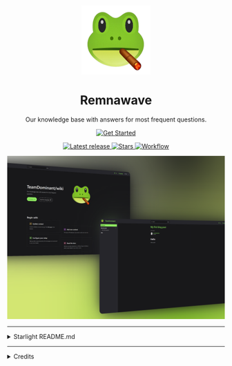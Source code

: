 <div align="center">
   <a href="https://wiki.amdcloud.kz">
     <img src="./src/assets/logo.png" alt="Logo" width="160" height="160">
  </a>

  <h1 align="center">Remnawave</h3>

  <p align="center">
    Our knowledge base with answers for most frequent questions.
    <br />
    <p align="center">
    <a href="https://wiki.amdcloud.kz">
        <img src="https://img.shields.io/badge/Get%20Started-%E2%86%92-91f062?style=for-the-badge&labelColor=91f062&color=91f062" alt="Get Started" width="200" height="auto">
    </a>
    </p>
    <a href="https://github.com/TeamDominant/wiki/releases">
      <img src="https://img.shields.io/github/v/release/TeamDominant/wiki?label=Latest%20release&style=social" alt="Latest release">
    </a>
    <a href="https://github.com/TeamDominant/wiki/stargazers">
      <img src="https://img.shields.io/github/stars/TeamDominant?style=social" alt="Stars">
    </a>
    <a href="https://github.com/TeamDominant/wiki/actions/workflows/deploy.yml">
      <img src="https://github.com/TeamDominant/wiki/actions/workflows/deploy.yml/badge.svg" alt="Workflow">
    </a>

  </p>
</div>

<p align="center">
    <a href="https://wiki.amdcloud.kz" target="_blank" rel="noopener noreferrer" >
        <img src="./src/assets/wiki.png" alt="Wiki screenshots" width="600" height="auto">
    </a>
</p>

---

<details>
<summary>Starlight README.md</summary>

## Starlight Starter Kit: Basics

[![Built with Starlight](https://astro.badg.es/v2/built-with-starlight/tiny.svg)](https://starlight.astro.build)

```
npm create astro@latest -- --template starlight
```

[![Open in StackBlitz](https://developer.stackblitz.com/img/open_in_stackblitz.svg)](https://stackblitz.com/github/withastro/starlight/tree/main/examples/basics)
[![Open with CodeSandbox](https://assets.codesandbox.io/github/button-edit-lime.svg)](https://codesandbox.io/p/sandbox/github/withastro/starlight/tree/main/examples/basics)
[![Deploy to Netlify](https://www.netlify.com/img/deploy/button.svg)](https://app.netlify.com/start/deploy?repository=https://github.com/withastro/starlight&create_from_path=examples/basics)
[![Deploy with Vercel](https://vercel.com/button)](https://vercel.com/new/clone?repository-url=https%3A%2F%2Fgithub.com%2Fwithastro%2Fstarlight%2Ftree%2Fmain%2Fexamples%2Fbasics&project-name=my-starlight-docs&repository-name=my-starlight-docs)

> 🧑‍🚀 **Seasoned astronaut?** Delete this file. Have fun!

## 🚀 Project Structure

Inside of your Astro + Starlight project, you'll see the following folders and files:

```
.
├── public/
├── src/
│   ├── assets/
│   ├── content/
│   │   ├── docs/
│   └── content.config.ts
├── astro.config.mjs
├── package.json
└── tsconfig.json
```

Starlight looks for `.md` or `.mdx` files in the `src/content/docs/` directory. Each file is exposed as a route based on its file name.

Images can be added to `src/assets/` and embedded in Markdown with a relative link.

Static assets, like favicons, can be placed in the `public/` directory.

## 🧞 Commands

All commands are run from the root of the project, from a terminal:

| Command                   | Action                                           |
| :------------------------ | :----------------------------------------------- |
| `npm install`             | Installs dependencies                            |
| `npm run dev`             | Starts local dev server at `localhost:4321`      |
| `npm run build`           | Build your production site to `./dist/`          |
| `npm run preview`         | Preview your build locally, before deploying     |
| `npm run astro ...`       | Run CLI commands like `astro add`, `astro check` |
| `npm run astro -- --help` | Get help using the Astro CLI                     |

## 👀 Want to learn more?

Check out [Starlight’s docs](https://starlight.astro.build/), read [the Astro documentation](https://docs.astro.build), or jump into the [Astro Discord server](https://astro.build/chat).

</details>

---

<details>
<summary>Credits</summary>

- [remnawave/panel README.md](https://github.com/remnawave/panel/blob/main/README.md)
- [kutovoys/xray-checker docs](https://github.com/kutovoys/xray-checker/tree/main/docs)
- [quietsy/advanced-configurations docs](https://github.com/quietsy/advanced-configurations/tree/master/docs)

</details>